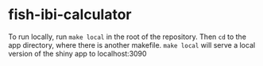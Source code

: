 # fish-ibi-calculator

To run locally, run `make local` in the root of the repository.
Then `cd` to the app directory, where there is another makefile.
`make local` will serve a local version of the shiny app to localhost:3090
